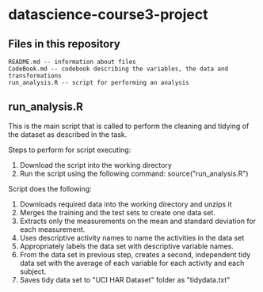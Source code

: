 # datascience-course3-project

## Files in this repository

    README.md -- information about files 
    CodeBook.md -- codebook describing the variables, the data and transformations
    run_analysis.R -- script for performing an analysis

## run_analysis.R

This is the main script that is called to perform the cleaning and tidying of the dataset as described in the task. 

Steps to perform for script executing:
1. Download the script into the working directory
2. Run the script using the following command: source("run_analysis.R")

Script does the following:
1. Downloads required data into the working directory and unzips it
2. Merges the training and the test sets to create one data set.
3. Extracts only the measurements on the mean and standard deviation for each measurement.
4. Uses descriptive activity names to name the activities in the data set
5. Appropriately labels the data set with descriptive variable names.
6. From the data set in previous step, creates a second, independent tidy data set with the average of each variable for each activity and each subject.
7. Saves tidy data set to "UCI HAR Dataset" folder as "tidydata.txt"



